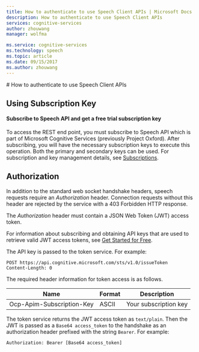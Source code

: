 ```yaml
---
title: How to authenticate to use Speech Client APIs | Microsoft Docs
description: How to authenticate to use Speech Client APIs
services: cognitive-services
author: zhouwang
manager: wolfma

ms.service: cognitive-services
ms.technology: speech
ms.topic: article
ms.date: 09/15/2017
ms.author: zhouwang
---
```

<Not Completed Yet>
# How to authenticate to use Speech Client APIs

## Using Subscription Key
#### Subscribe to Speech API and get a free trial subscription key
To access the REST end point, you must subscribe to Speech API which is part of Microsoft Cognitive Services (previously Project Oxford). After subscribing, you will have the necessary subscription keys to execute this operation. Both the primary and secondary keys can be used. For subscription and key management details, see [Subscriptions](https://azure.microsoft.com/en-us/try/cognitive-services/). 

## Authorization 

In addition to the standard web socket handshake headers, speech requests require an *Authorization* header. Connection requests without this header are rejected 
by the service with a 403 Forbidden HTTP response.

The *Authorization* header must contain a JSON Web Token (JWT) access token.

For information about subscribing and obtaining API keys that are used to retrieve valid JWT access tokens, see [Get Started for Free](https://www.microsoft.com/cognitive-services/en-US/sign-up?ReturnUrl=/cognitive-services/en-us/subscriptions?productId=%2fproducts%2fBing.Speech.Preview).

The API key is passed to the token service. For example:

```
POST https://api.cognitive.microsoft.com/sts/v1.0/issueToken
Content-Length: 0
```

The required header information for token access is as follows.

Name	| Format	| Description
---------|---------|--------
Ocp-Apim-Subscription-Key |	ASCII	| Your subscription key

The token service returns the JWT access token as `text/plain`. Then the JWT is passed as a `Base64 access_token` to the handshake as an authorization header prefixed with the string `Bearer`. For example:

`Authorization: Bearer [Base64 access_token]`